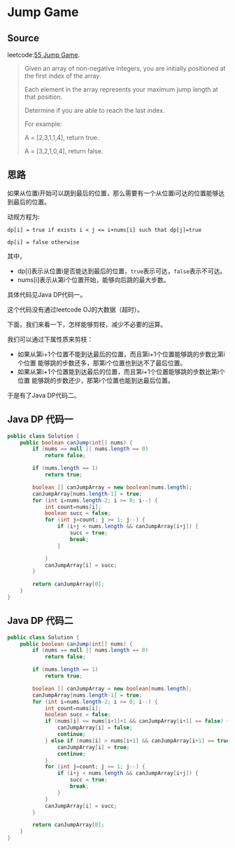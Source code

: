 # Jump Game
## Source
leetcode:[55 Jump Game](https://leetcode.com/problems/jump-game/).
> Given an array of non-negative integers, you are initially positioned at the
> first index of the array.
> 
> Each element in the array represents your maximum jump length at that position.
> 
> Determine if you are able to reach the last index.
> 
> For example:
> 
> A = [2,3,1,1,4], return true.
> 
> A = [3,2,1,0,4], return false.

## 思路
如果从位置i开始可以跳到最后的位置，那么需要有一个从位置i可达的位置能够达到最后的位置。

动规方程为:

`dp[i] = true if exists i < j <= i+nums[i] such that dp[j]=true`

`dp[i] = false otherwise`

其中，
* dp[i]表示从位置i是否能达到最后的位置，`true`表示可达，`false`表示不可达。
* nums[i]表示从第i个位置开始，能够向后跳的最大步数。

具体代码见Java DP代码一。

这个代码没有通过leetcode OJ的大数据（超时）。

下面，我们来看一下，怎样能够剪枝，减少不必要的运算。

我们可以通过下属性质来剪枝：
* 如果从第i+1个位置不能到达最后的位置，而且第i+1个位置能够跳的步数比第i个位置
    能够跳的步数还多，那第i个位置也到达不了最后位置。
* 如果从第i+1个位置能到达最后的位置，而且第i+1个位置能够跳的步数比第i个位置
    能够跳的步数还少，那第i个位置也能到达最后位置。
    
于是有了Java DP代码二。


## Java DP 代码一
``` java
public class Solution {
    public boolean canJump(int[] nums) {
        if (nums == null || nums.length == 0)
            return false;

        if (nums.length == 1)
            return true;

        boolean [] canJumpArray = new boolean[nums.length];
        canJumpArray[nums.length-1] = true;
        for (int i=nums.length-2; i >= 0; i--) {
            int count=nums[i];
            boolean succ = false;
            for (int j=count; j >= 1; j--) {
                if (i+j < nums.length && canJumpArray[i+j]) {
                    succ = true;
                    break;
                }

            }
            canJumpArray[i] = succ;
        }

        return canJumpArray[0];
    }
}
```

## Java DP 代码二
``` java
public class Solution {
    public boolean canJump(int[] nums) {
        if (nums == null || nums.length == 0)
            return false;

        if (nums.length == 1)
            return true;

        boolean [] canJumpArray = new boolean[nums.length];
        canJumpArray[nums.length-1] = true;
        for (int i=nums.length-2; i >= 0; i--) {
            int count=nums[i];
            boolean succ = false;
            if (nums[i] <= nums[i+1]+1 && canJumpArray[i+1] == false) {
                canJumpArray[i] = false;
                continue;
            } else if (nums[i] > nums[i+1] && canJumpArray[i+1] == true) {
                canJumpArray[i] = true;
                continue;
            }
            for (int j=count; j >= 1; j--) {
                if (i+j < nums.length && canJumpArray[i+j]) {
                    succ = true;
                    break;
                }
            }
            canJumpArray[i] = succ;
        }

        return canJumpArray[0];
    }
}
```
